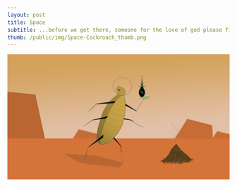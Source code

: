 ```yaml
---
layout: post
title: Space
subtitle: ...before we get there, someone for the love of god please figure out how to kill these.
thumb: /public/img/Space-Cockroach_thumb.png
---
```



<img src="/public/img/Space-Cockroach.png" />
